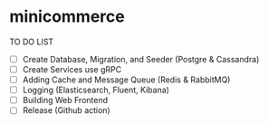 # minicommerce

TO DO LIST

- [ ] Create Database, Migration, and Seeder (Postgre & Cassandra)
- [ ] Create Services use gRPC
- [ ] Adding Cache and Message Queue (Redis & RabbitMQ)
- [ ] Logging (Elasticsearch, Fluent, Kibana)
- [ ] Building Web Frontend
- [ ] Release (Github action)

